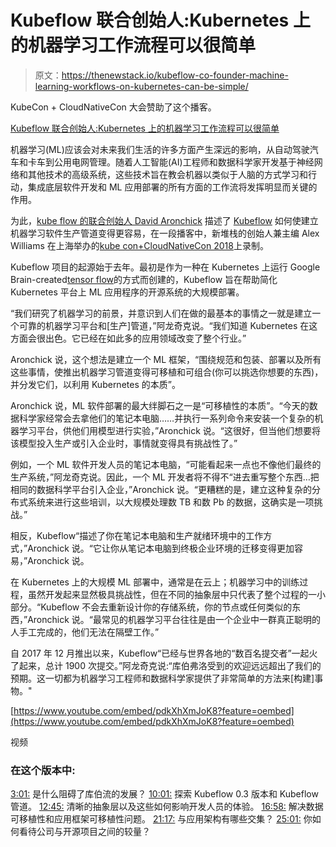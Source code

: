 # Kubeflow 联合创始人:Kubernetes 上的机器学习工作流程可以很简单

> 原文：<https://thenewstack.io/kubeflow-co-founder-machine-learning-workflows-on-kubernetes-can-be-simple/>

KubeCon + CloudNativeCon 大会赞助了这个播客。

[Kubeflow 联合创始人:Kubernetes 上的机器学习工作流程可以很简单](https://thenewstack.simplecast.com/episodes/kubeflow-co-founder-machine-learning-workflows-on-kubernetes-can-be-simple)

机器学习(ML)应该会对未来我们生活的许多方面产生深远的影响，从自动驾驶汽车和卡车到公用电网管理。随着人工智能(AI)工程师和数据科学家开发基于神经网络和其他技术的高级系统，这些技术旨在教会机器以类似于人脑的方式学习和行动，集成底层软件开发和 ML 应用部署的所有方面的工作流将发挥明显而关键的作用。

为此，[kube flow 的联合创始人 David Aronchick](https://www.linkedin.com/in/aronchick) 描述了 [Kubeflow](https://www.kubeflow.org/) 如何使建立机器学习软件生产管道变得更容易，在一段播客中，新堆栈的创始人兼主编 Alex Williams 在上海举办的[kube con+CloudNativeCon 2018](https://www.cncf.io/kubecon-cloudnativecon-events/)上录制。

Kubeflow 项目的起源始于去年。最初是作为一种在 Kubernetes 上运行 Google Brain-created[tensor flow](https://www.tensorflow.org/)的方式而创建的，Kubeflow 旨在帮助简化 Kubernetes 平台上 ML 应用程序的开源系统的大规模部署。

“我们研究了机器学习的前景，并意识到人们在做的最基本的事情之一就是建立一个可靠的机器学习平台和[生产]管道，”阿龙奇克说。“我们知道 Kubernetes 在这方面会很出色。它已经在如此多的应用领域改变了整个行业。”

Aronchick 说，这个想法是建立一个 ML 框架，“围绕规范和包装、部署以及所有这些事情，使推出机器学习管道变得可移植和可组合(你可以挑选你想要的东西)，并分发它们，以利用 Kubernetes 的本质”。

Aronchick 说，ML 软件部署的最大绊脚石之一是“可移植性的本质”。“今天的数据科学家经常会去拿他们的笔记本电脑……并执行一系列命令来安装一个复杂的机器学习平台，供他们用模型进行实验，”Aronchick 说。“这很好，但当他们想要将该模型投入生产或引入企业时，事情就变得具有挑战性了。”

例如，一个 ML 软件开发人员的笔记本电脑，“可能看起来一点也不像他们最终的生产系统，”阿龙奇克说。因此，一个 ML 开发者将不得不“进去重写整个东西…把相同的数据科学平台引入企业，”Aronchick 说。“更糟糕的是，建立这种复杂的分布式系统来进行这些培训，以大规模处理数 TB 和数 Pb 的数据，这确实是一项挑战。”

相反，Kubeflow“描述了你在笔记本电脑和生产就绪环境中的工作方式，”Aronchick 说。“它让你从笔记本电脑到终极企业环境的迁移变得更加容易，”Aronchick 说。

在 Kubernetes 上的大规模 ML 部署中，通常是在云上；机器学习中的训练过程，虽然开发起来显然极具挑战性，但在不同的抽象层中只代表了整个过程的一小部分。“Kubeflow 不会去重新设计你的存储系统，你的节点或任何类似的东西，”Aronchick 说。“最常见的机器学习平台往往是由一个企业中一群真正聪明的人手工完成的，他们无法在隔壁工作。”

自 2017 年 12 月推出以来，Kubeflow“已经与世界各地的“数百名提交者”一起火了起来，总计 1900 次提交。”阿龙奇克说:“库伯弗洛受到的欢迎远远超出了我们的预期。这一切都为机器学习工程师和数据科学家提供了非常简单的方法来[构建]事物。"

[https://www.youtube.com/embed/pdkXhXmJoK8?feature=oembed](https://www.youtube.com/embed/pdkXhXmJoK8?feature=oembed)

视频

### 在这个版本中:

[3:01:](https://thenewstack.simplecast.com/episodes/kubeflow-co-founder-machine-learning-workflows-on-kubernetes-can-be-simple?t=3:01) 是什么阻碍了库伯流的发展？
[10:01:](https://thenewstack.simplecast.com/episodes/kubeflow-co-founder-machine-learning-workflows-on-kubernetes-can-be-simple?t=10:01) 探索 Kubeflow 0.3 版本和 Kubeflow 管道。
[12:45:](https://thenewstack.simplecast.com/episodes/kubeflow-co-founder-machine-learning-workflows-on-kubernetes-can-be-simple?t=12:45) 清晰的抽象层以及这些如何影响开发人员的体验。
[16:58:](https://thenewstack.simplecast.com/episodes/kubeflow-co-founder-machine-learning-workflows-on-kubernetes-can-be-simple?t=16:58) 解决数据可移植性和应用框架可移植性问题。
[21:17:](https://thenewstack.simplecast.com/episodes/kubeflow-co-founder-machine-learning-workflows-on-kubernetes-can-be-simple?t=21:17) 与应用架构有哪些交集？
[25:01:](https://thenewstack.simplecast.com/episodes/kubeflow-co-founder-machine-learning-workflows-on-kubernetes-can-be-simple?t=25:01) 你如何看待公司与开源项目之间的较量？

<svg xmlns:xlink="http://www.w3.org/1999/xlink" viewBox="0 0 68 31" version="1.1"><title>Group</title> <desc>Created with Sketch.</desc></svg>